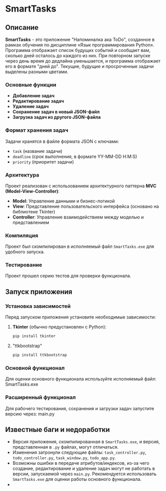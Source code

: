 # SmartTasks

## Описание
**SmartTasks** - это приложение "Напоминалка ака ToDo", созданное в рамках обучения по дисциплине «Язык программирования Python». Программа отображает список будущих событий и сообщает вам, сколько дней осталось до каждого из них. При повторном запуске через день время до дедлайна уменьшается, и программа отображает его в формате "дней до". Текущие, будущие и просроченные задачи выделены разными цветами.

### Основные функции
- **Добавление задач**
- **Редактирование задач**
- **Удаление задач**
- **Сохранение задач в новый JSON-файл**
- **Загрузка задач из другого JSON-файла**

### Формат хранения задач
Задачи хранятся в файле формата JSON с ключами:
- `task` (название задачи)
- `deadline` (срок выполнения, в формате YY-MM-DD H:M:S)
- `priority` (приоритет задачи)

### Архитектура
Проект реализован с использованием архитектурного паттерна **MVC (Model-View-Controller)**:
- **Model**: Управление данными и бизнес-логикой
- **View**: Представление пользовательского интерфейса (основано на библиотеке Tkinter)
- **Controller**: Управление взаимодействием между моделью и представлением

### Компиляция
Проект был скомпилирован в исполняемый файл `SmartTasks.exe` для удобного запуска.

### Тестирование
Проект прошел серию тестов для проверки функционала.

## Запуск приложения
### Установка зависимостей
Перед запуском приложения установите необходимые зависимости:
1. **Tkinter** (обычно предустановлен с Python):
   ```bash
   pip install tkinter
2. "ttkbootstrap"
   ```bash
   pip install ttkbootstrap
   
### Основной функционал
Для оценки основного функционала используйте исполняемый файл:
SmartTasks.exe

### Расширенный функционал
Для рабочего тестирования, сохранения и загрузки задач запустите версию через:
main.py


## Известные баги и недоработки
- Версия приложения, скомпилированная в `SmartTasks.exe`, и версия, представленная в `.py` файлах, могут отличаться.
- Изменения затронули следующие файлы: `task_controller.py`, `todo_controller.py`, `task_window.py`, `todo_app.py`.
- Возможны ошибки в передаче атрибутов/индексов, из-за чего создание, редактирование и удаление задач могут не работать в версии, запускаемой через `main.py`. Рекомендуется использовать `SmartTasks.exe` для оценки работы основного функционала.
- 
